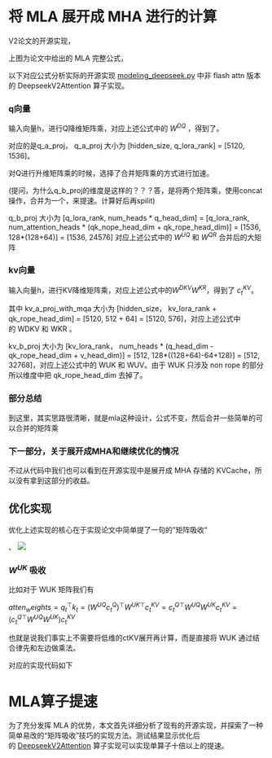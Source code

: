 # 将 MLA 展开成 MHA 进行的计算
V2论文的开源实现，

上图为论文中给出的 MLA 完整公式，

以下对应公式分析实际的开源实现 [modeling_deepseek.py](https://link.zhihu.com/?target=https%3A//huggingface.co/deepseek-ai/DeepSeek-V2/blob/main/modeling_deepseek.py) 中非 flash attn 版本的 DeepseekV2Attention 算子实现。


### q向量

输入向量h，进行Q降维矩阵乘，对应上述公式中的 $W^{DQ}$ ，得到了。

对应的是q_a_proj， q_a_proj 大小为 [hidden_size, q_lora_rank] = [5120, 1536]。

对Q进行升维矩阵乘的时候，选择了合并矩阵乘的方式进行加速。

(提问，为什么q_b_proj的维度是这样的？？？答，是将两个矩阵乘，使用concat操作，合并为一个，来提速。计算好后再spilit)

q_b_proj 大小为 [q_lora_rank, num_heads * q_head_dim] = [q_lora_rank, num_attention_heads * (qk_nope_head_dim + qk_rope_head_dim)] = [1536, 128*(128+64)] = [1536, 24576] 对应上述公式中的 $W^{UQ}$ 和 $W^{QR}$ 合并后的大矩阵



### kv向量
输入向量h，进行KV降维矩阵乘，对应上述公式中的$W^{DKV}W^{KR}$，得到了 $c_t^{KV}$。

其中 kv_a_proj_with_mqa 大小为 [hidden_size， kv_lora_rank + qk_rope_head_dim] = [5120, 512 + 64] = [5120, 576]，对应上述公式中的 WDKV 和 WKR 。

kv_b_proj 大小为 [kv_lora_rank， num_heads * (q_head_dim - qk_rope_head_dim + v_head_dim)] = [512, 128*((128+64)-64+128)] = [512, 32768]，对应上述公式中的 WUK 和 WUV。由于 WUK 只涉及 non rope 的部分所以维度中把 qk_rope_head_dim 去掉了。

### 部分总结
到这里，其实思路很清晰，就是mla这种设计，公式不变，然后合并一些简单的可以合并的矩阵乘

### 下一部分，关于展开成MHA和继续优化的情况
不过从代码中我们也可以看到在开源实现中是展开成 MHA 存储的 KVCache，所以没有拿到这部分的收益。

## 优化实现

优化上述实现的核心在于实现论文中简单提了一句的”矩阵吸收“

、
![](https://pic3.zhimg.com/v2-ff3f90fd1314afa63a4a72e17f7ec912_1440w.jpg)

### $W^{UK}$ 吸收

比如对于 WUK 矩阵我们有

$atten_weights=q_t^⊤k_t=(W^{UQ}c_t^Q)^⊤W^{UK⊤}c_t^{KV}=c_t^{Q⊤}W^{UQ} W^{UK}c_t^{KV}=(c_t^{Q⊤}W^{UQ} W^{UK})c_t^{KV}$

也就是说我们事实上不需要将低维的ctKV展开再计算，而是直接将 WUK 通过结合律先和左边做乘法。

对应的实现代码如下



# MLA算子提速
为了充分发挥 MLA 的优势，本文首先详细分析了现有的开源实现，并探索了一种简单易改的“矩阵吸收”技巧的实现方法。测试结果显示优化后的 [DeepseekV2Attention](https://zhida.zhihu.com/search?content_id=243733609&content_type=Article&match_order=1&q=DeepseekV2Attention&zhida_source=entity) 算子实现可以实现单算子十倍以上的提速。

